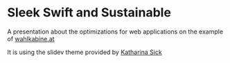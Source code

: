 # Sleek Swift and Sustainable

A presentation about the optimizations for web applications on the example of [wahlkabine.at](wahlkabine.at)

It is using the slidev theme provided by [Katharina Sick](https://ksick.dev/)